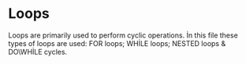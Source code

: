 # Loops
Loops are primarily used to perform cyclic operations. İn this file these types of loops are used: FOR loops; WHİLE loops; NESTED loops & DO\WHİLE cycles.
